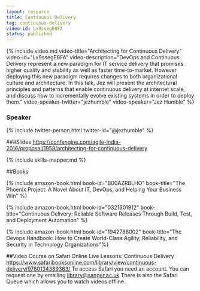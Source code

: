```yaml
---
layout: resource
title: Continuous Delivery
tag: continuous-delivery
video-id: Lx9ssegE6FA
status: published
---
```


{% include video.md video-title="Architecting for Continuous Delivery" video-id="Lx9ssegE6FA" video-description="DevOps and Continuous Delivery represent a new paradigm for IT service delivery that promises higher quality and stability as well as faster time-to-market. However deploying this new paradigm requires changes to both organizational culture and architecture. In this talk, Jez will present the architectural principles and patterns that enable continuous delivery at internet scale, and discuss how to incrementally evolve existing systems in order to deploy them." video-speaker-twitter="jezhumble" video-speaker="Jez Humble" %}

### Speaker
{% include twitter-person.html twitter-id="@jezhumble" %}

###Slides
https://confengine.com/agile-india-2016/proposal/1958/architecting-for-continuous-delivery

{% include skills-mapper.md %}

##Books

{% include amazon-book.html book-id="B00AZRBLHO" book-title="The Phoenix Project: A Novel About IT, DevOps, and Helping Your Business Win" %}

{% include amazon-book.html book-id="0321601912" book-title="Continuous Delivery: Reliable Software Releases Through Build, Test, and Deployment Automation" %}

{% include amazon-book.html book-id="1942788002" book-title="The Devops Handbook: How to Create World-Class Agility, Reliability, and Security in Technology Organizations"%}

##Video Course on Safari Online
Live Lessons: Continuous Delivery
https://www.safaribooksonline.com/library/view/continuous-delivery/9780134389363/
To access Safari you need an account. You can request one by emailing library@sanger.ac.uk
There is also the Safari Queue which allows you to watch videos offline.
